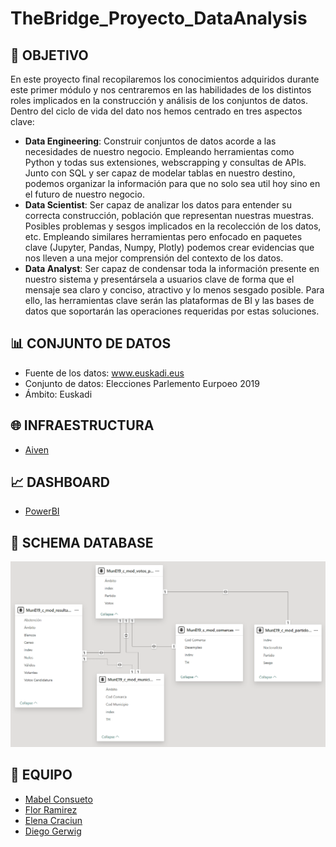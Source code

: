 # TheBridge_Proyecto_DataAnalysis


## 🎯 OBJETIVO
En este proyecto final recopilaremos los conocimientos adquiridos durante este primer módulo y nos centraremos en las habilidades de los distintos roles implicados en la construcción y análisis de los conjuntos de datos. Dentro del ciclo de vida del dato nos hemos centrado en tres aspectos clave:

* **Data Engineering**: Construir conjuntos de datos acorde a las necesidades de nuestro negocio. Empleando herramientas como Python y todas sus extensiones, webscrapping y consultas de APIs. Junto con SQL y ser capaz de modelar tablas en nuestro destino, podemos organizar la información para que no solo sea util hoy sino en el futuro de nuestro negocio.
* **Data Scientist**: Ser capaz de analizar los datos para entender su correcta construcción, población que representan nuestras muestras. Posibles problemas y sesgos implicados en la recolección de los datos, etc. Empleando similares herramientas pero enfocado en paquetes clave (Jupyter, Pandas, Numpy, Plotly) podemos crear evidencias que nos lleven a una mejor comprensión del contexto de los datos.
* **Data Analyst**: Ser capaz de condensar toda la información presente en nuestro sistema y presentársela a usuarios clave de forma que el mensaje sea claro y conciso, atractivo y lo menos sesgado posible. Para ello, las herramientas clave serán las plataformas de BI y las bases de datos que soportarán las operaciones requeridas por estas soluciones.


## 📊 CONJUNTO DE DATOS
- Fuente de los datos: www.euskadi.eus
- Conjunto de datos: Elecciones Parlemento Eurpoeo 2019
- Ámbito: Euskadi


## 🌐 INFRAESTRUCTURA
- [Aiven](https://aiven.io/)


## 📈 DASHBOARD
- [PowerBI](https://www.microsoft.com/es-es/power-platform/products/power-bi)


## 🔗 SCHEMA DATABASE
![](./img/schema+.png)


## 💪 EQUIPO
- [Mabel Consueto](https://github.com/Mabelycv)
- [Flor Ramirez](https://github.com/FlorDRamirez)
- [Elena Craciun](https://github.com/AprendizElena)
- [Diego Gerwig](https://github.com/diegogerwig)
